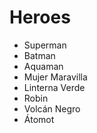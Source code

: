 # Heroes

* Superman
* Batman
* Aquaman
* Mujer Maravilla
* Linterna Verde
* Robin
* Volcán Negro
* Átomot
